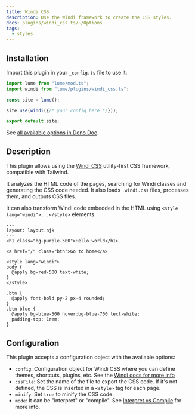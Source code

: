 ```yaml
---
title: Windi CSS
description: Use the Windi framework to create the CSS styles.
docs: plugins/windi_css.ts/~/Options
tags:
  - styles
---
```


## Installation

Import this plugin in your `_config.ts` file to use it:

```js
import lume from "lume/mod.ts";
import windi from "lume/plugins/windi_css.ts";

const site = lume();

site.use(windi({/* your config here */}));

export default site;
```

See
[all available options in Deno Doc](https://doc.deno.land/https/deno.land/x/lume/plugins/windi_css.ts/~/Options).

## Description

This plugin allows using the [Windi CSS](https://windicss.org/) utility-first
CSS framework, compatible with Tailwind.

It analyzes the HTML code of the pages, searching for Windi classes and
generating the CSS code needed. It also loads `.windi.css` files, processes
them, and outputs CSS files.

It can also transform Windi code embedded in the HTML using
`<style lang="windi">...</style>` elements.

<lume-code>

```html{title=hello.njk}
---
layout: layout.njk
---
<h1 class="bg-purple-500">Hello world</h1>

<a href="/" class="btn">Go to home</a>

<style lang="windi">
body {
  @apply bg-red-500 text-white;
}
</style>
```

```css{title=styles.windi.css}
.btn {
  @apply font-bold py-2 px-4 rounded;
}
.btn-blue {
  @apply bg-blue-500 hover:bg-blue-700 text-white;
  padding-top: 1rem;
}
```

</lume-code>

## Configuration

This plugin accepts a configuration object with the available options:

- `config`: Configuration object for Windi CSS where you can define themes,
  shortcuts, plugins, etc. See the
  [Windi docs for more info](https://windicss.org/guide/configuration.html)
- `cssFile`: Set the name of the file to export the CSS code. If it's not
  defined, the CSS is inserted in a `<style>` tag for each page.
- `minify`: Set `true` to minify the CSS code.
- `mode`: It can be "interpret" or "compile". See
  [Interpret vs Compile](https://windicss.org/posts/modes.html) for more info.
